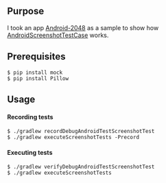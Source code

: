 Purpose
------------

I took an app [Android-2048](https://github.com/veryyoung/2048) as a sample to show how [AndroidScreenshotTestCase](https://github.com/facebook/screenshot-tests-for-android) works.

Prerequisites
------------

    $ pip install mock
    $ pip install Pillow

Usage
------------

#### Recording tests
    $ ./gradlew recordDebugAndroidTestScreenshotTest
    $ ./gradlew executeScreenshotTests -Precord

#### Executing tests
    $ ./gradlew verifyDebugAndroidTestScreenshotTest
    $ ./gradlew executeScreenshotTests
